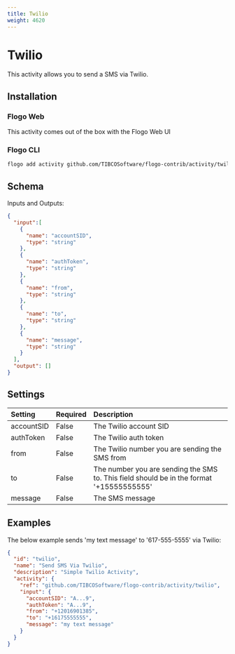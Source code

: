 ```yaml
---
title: Twilio
weight: 4620
---
```

# Twilio
This activity allows you to send a SMS via Twilio.

## Installation
### Flogo Web
This activity comes out of the box with the Flogo Web UI
### Flogo CLI
```bash
flogo add activity github.com/TIBCOSoftware/flogo-contrib/activity/twilio
```

## Schema
Inputs and Outputs:
```json
{
  "input":[
    {
      "name": "accountSID",
      "type": "string"
    },
    {
      "name": "authToken",
      "type": "string"
    },
    {
      "name": "from",
      "type": "string"
    },
    {
      "name": "to",
      "type": "string"
    },
    {
      "name": "message",
      "type": "string"
    }
  ],
  "output": []
}
```
## Settings
| Setting     | Required | Description |
|:------------|:---------|:------------|
| accountSID  | False    | The Twilio account SID |         
| authToken   | False    | The Twilio auth token  |
| from        | False    | The Twilio number you are sending the SMS from |
| to          | False    | The number you are sending the SMS to. This field should be in the format '+15555555555' |
| message     | False    | The SMS message |

## Examples
The below example sends 'my text message' to '617-555-5555' via Twilio:
```json
{
  "id": "twilio",
  "name": "Send SMS Via Twilio",
  "description": "Simple Twilio Activity",
  "activity": {
    "ref": "github.com/TIBCOSoftware/flogo-contrib/activity/twilio",
    "input": {
      "accountSID": "A...9",
      "authToken": "A...9",
      "from": "+12016901385",
      "to": "+16175555555",
      "message": "my text message"
    }
  }
}
```